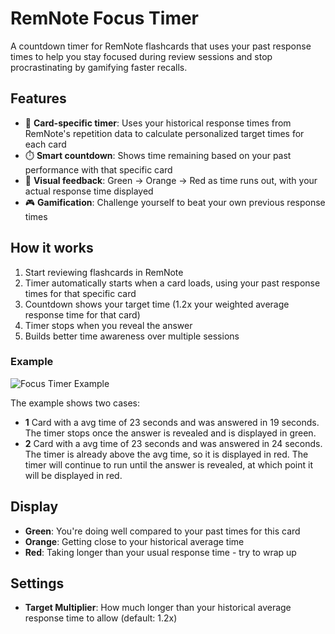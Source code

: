 # RemNote Focus Timer

A countdown timer for RemNote flashcards that uses your past response times to help you stay focused during review sessions and stop procrastinating by gamifying faster recalls.

## Features

- 🎯 **Card-specific timer**: Uses your historical response times from RemNote's repetition data to calculate personalized target times for each card
- ⏱️ **Smart countdown**: Shows time remaining based on your past performance with that specific card
- 🎨 **Visual feedback**: Green → Orange → Red as time runs out, with your actual response time displayed
- 🎮 **Gamification**: Challenge yourself to beat your own previous response times

## How it works

1. Start reviewing flashcards in RemNote
2. Timer automatically starts when a card loads, using your past response times for that specific card
3. Countdown shows your target time (1.2x your weighted average response time for that card)
4. Timer stops when you reveal the answer
5. Builds better time awareness over multiple sessions

### Example

![Focus Timer Example](https://raw.githubusercontent.com/oxdev03/remnote-focus-timer/main/example.png)

The example shows two cases:

- **1** Card with a avg time of 23 seconds and was answered in 19 seconds. The timer stops once the answer is revealed and is displayed in green.
- **2** Card with a avg time of 23 seconds and was answered in 24 seconds. The timer is already above the avg time, so it is displayed in red. The timer will continue to run until the answer is revealed, at which point it will be displayed in red.

## Display

- **Green**: You're doing well compared to your past times for this card
- **Orange**: Getting close to your historical average time  
- **Red**: Taking longer than your usual response time - try to wrap up

## Settings

- **Target Multiplier**: How much longer than your historical average response time to allow (default: 1.2x)

